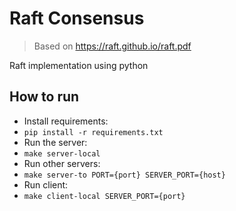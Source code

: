 # Raft Consensus
> Based on https://raft.github.io/raft.pdf 

Raft implementation using python

## How to run

- Install requirements:
- `pip install -r requirements.txt`
- Run the server:
- `make server-local`
- Run other servers:
- `make server-to PORT={port} SERVER_PORT={host}`
- Run client:
- `make client-local SERVER_PORT={port}`
